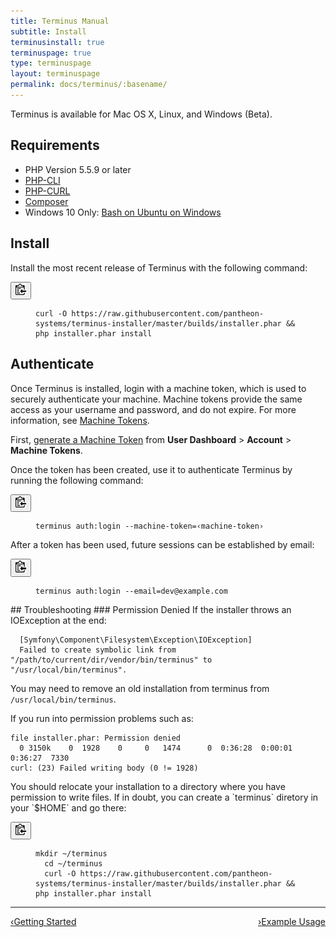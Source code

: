 ```yaml
---
title: Terminus Manual
subtitle: Install
terminusinstall: true
terminuspage: true
type: terminuspage
layout: terminuspage
permalink: docs/terminus/:basename/
---
```

Terminus is available for Mac OS X, Linux, and Windows (Beta).
## Requirements

* PHP Version 5.5.9 or later
* [PHP-CLI](http://www.php-cli.com/)
* [PHP-CURL](http://php.net/manual/en/curl.setup.php)
* [Composer](https://getcomposer.org/download/)
* Windows 10 Only: [Bash on Ubuntu on Windows](https://msdn.microsoft.com/en-us/commandline/wsl/install_guide)

## Install
<p class="instruction">Install the most recent release of Terminus with the following command:</p>
<div class="copy-snippet">
  <button class="btn btn-default btn-clippy" data-clipboard-target="#terminus-installer"><img class="clippy" src="/source/docs/assets/images/clippy.svg" width="17" alt="Copy to clipboard"></button>
  <figure><pre id="terminus-installer"><code class="command bash" data-lang="bash">curl -O https://raw.githubusercontent.com/pantheon-systems/terminus-installer/master/builds/installer.phar && php installer.phar install</code></pre></figure>
</div>

## Authenticate
Once Terminus is installed, login with a machine token, which is used to securely authenticate your machine. Machine tokens provide the same access as your username and password, and do not expire. For more information, see [Machine Tokens](/docs/machine-tokens).

First, [generate a Machine Token](https://dashboard.pantheon.io/machine-token/create) from **User Dashboard** > **Account** > **Machine Tokens**.

<p class="instruction">Once the token has been created, use it to authenticate Terminus by running the following command:</p>
<div class="copy-snippet">
  <button class="btn btn-default btn-clippy" data-clipboard-target="#mac-mt-auth"><img class="clippy" src="/source/docs/assets/images/clippy.svg" width="17" alt="Copy to clipboard"></button>
  <figure><pre id="mac-mt-auth"><code class="command bash" data-lang="bash">terminus auth:login --machine-token=&lsaquo;machine-token&rsaquo;</code></pre></figure>
</div>
<p class="instruction">After a token has been used, future sessions can be established by email:</p>
<div class="copy-snippet">
  <button class="btn btn-default btn-clippy" data-clipboard-target="#mac-mt-login"><img class="clippy" src="/source/docs/assets/images/clippy.svg" width="17" alt="Copy to clipboard"></button>
  <figure><pre id="mac-mt-login"><code class="command bash" data-lang="bash">terminus auth:login --email=dev@example.com</code></pre></figure>
</div>
## Troubleshooting
### Permission Denied
If the installer throws an IOException at the end:

```
  [Symfony\Component\Filesystem\Exception\IOException]
  Failed to create symbolic link from "/path/to/current/dir/vendor/bin/terminus" to "/usr/local/bin/terminus".
```
You may need to remove an old installation from terminus from `/usr/local/bin/terminus`.

If you run into permission problems such as:
```
file installer.phar: Permission denied
  0 3150k    0  1928    0     0   1474      0  0:36:28  0:00:01  0:36:27  7330
curl: (23) Failed writing body (0 != 1928)
```

<p markdown="1" class="instruction">You should relocate your installation to a directory where you have permission to write files. If in doubt, you can create a `terminus` diretory in your `$HOME` and go there:</p>
<div class="copy-snippet">
  <button class="btn btn-default btn-clippy" data-clipboard-target="#terminus-installer-sudo"><img class="clippy" src="/source/docs/assets/images/clippy.svg" width="17" alt="Copy to clipboard"></button>
  <figure><pre id="terminus-installer-sudo"><code class="bash command" data-lang="bash">mkdir ~/terminus
  cd ~/terminus
  curl -O https://raw.githubusercontent.com/pantheon-systems/terminus-installer/master/builds/installer.phar && php installer.phar install</code></pre></figure>
</div>

<div class="terminus-pager">
  <hr>
  <a style="float:left;" href="/docs/terminus"><span class="terminus-pager-lsaquo">&lsaquo;</span>Getting Started</a>
  <a style="float:right;" href="/docs/terminus/examples"><span class="terminus-pager-rsaquo">&rsaquo;</span>Example Usage</a>
</div>
